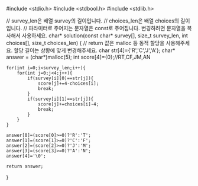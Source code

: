 #include <stdio.h>
#include <stdbool.h>
#include <stdlib.h>

// survey_len은 배열 survey의 길이입니다.
// choices_len은 배열 choices의 길이입니다.
// 파라미터로 주어지는 문자열은 const로 주어집니다. 변경하려면 문자열을 복사해서 사용하세요.
char* solution(const char* survey[], size_t survey_len, int choices[], size_t choices_len) {
    // return 값은 malloc 등 동적 할당을 사용해주세요. 할당 길이는 상황에 맞게 변경해주세요.
    char str[4]={'R','C','J','A'};
    char* answer = (char*)malloc(5);
    int score[4]={0};//RT,CF,JM,AN

    for(int i=0;i<survey_len;i++){
        for(int j=0;j<4;j++){
            if(survey[i][0]==str[j]){
                score[j]+=4-choices[i];
                break;
            }
            if(survey[i][1]==str[j]){
                score[j]+=choices[i]-4;
                break;
            }
        }
    }

    answer[0]=(score[0]>=0)?'R':'T';
    answer[1]=(score[1]>=0)?'C':'F';
    answer[2]=(score[2]>=0)?'J':'M';
    answer[3]=(score[3]>=0)?'A':'N';
    answer[4]='\0';
    
    return answer;

}
